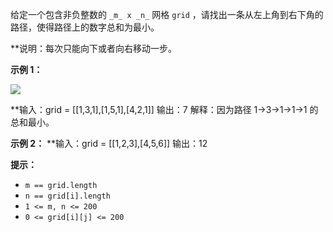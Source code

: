 给定一个包含非负整数的 `_m_ x _n_` 网格 `grid` ，请找出一条从左上角到右下角的路径，使得路径上的数字总和为最小。

**说明：每次只能向下或者向右移动一步。

**示例 1：**

![](https://assets.leetcode.com/uploads/2020/11/05/minpath.jpg)

**输入：grid = [[1,3,1],[1,5,1],[4,2,1]]
输出：7
解释：因为路径 1→3→1→1→1 的总和最小。

**示例 2：**
**输入：grid = [[1,2,3],[4,5,6]]
输出：12

**提示：**
- `m == grid.length`
- `n == grid[i].length`
- `1 <= m, n <= 200`
- `0 <= grid[i][j] <= 200`